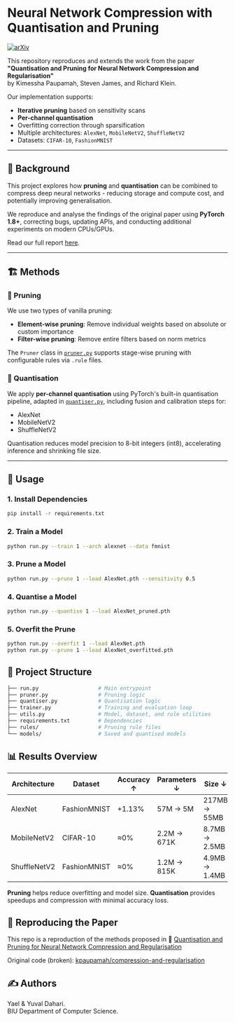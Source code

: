 # Neural Network Compression with Quantisation and Pruning

[![arXiv](https://img.shields.io/badge/arXiv-2001.04850-b31b1b.svg)](https://arxiv.org/abs/2001.04850)

This repository reproduces and extends the work from the paper  
**"Quantisation and Pruning for Neural Network Compression and Regularisation"**  
by Kimessha Paupamah, Steven James, and Richard Klein.

Our implementation supports:
- **Iterative pruning** based on sensitivity scans
- **Per-channel quantisation**
- Overfitting correction through sparsification
- Multiple architectures: `AlexNet`, `MobileNetV2`, `ShuffleNetV2`
- Datasets: `CIFAR-10`, `FashionMNIST`

---

## 🧠 Background

This project explores how **pruning** and **quantisation** can be combined to compress deep neural networks - reducing storage and compute cost, and potentially improving generalisation.

We reproduce and analyse the findings of the original paper using **PyTorch 1.8+**, correcting bugs, updating APIs, and conducting additional experiments on modern CPUs/GPUs.

Read our full report [here](./Quantisation%20and%20Pruning%20for%20Neural%20Network%20Compression%20and%20Regularisation%20-%20Paper%20Reproduction.pdf).

---

## 🏗️ Methods

### 🔪 Pruning

We use two types of vanilla pruning:
- **Element-wise pruning**: Remove individual weights based on absolute or custom importance
- **Filter-wise pruning**: Remove entire filters based on norm metrics

The `Pruner` class in [`pruner.py`](./pruner.py) supports stage-wise pruning with configurable rules via `.rule` files.

### 🧮 Quantisation

We apply **per-channel quantisation** using PyTorch's built-in quantisation pipeline, adapted in [`quantiser.py`](./quantiser.py), including fusion and calibration steps for:
- AlexNet
- MobileNetV2
- ShuffleNetV2

Quantisation reduces model precision to 8-bit integers (int8), accelerating inference and shrinking file size.

---

## 🏃 Usage

### 1. Install Dependencies

```bash
pip install -r requirements.txt
```

### 2. Train a Model

```bash
python run.py --train 1 --arch alexnet --data fmnist
```

### 3. Prune a Model

```bash
python run.py --prune 1 --load AlexNet.pth --sensitivity 0.5
```

### 4. Quantise a Model
```bash
python run.py --quantise 1 --load AlexNet_pruned.pth
```

### 5. Overfit the Prune
```bash
python run.py --overfit 1 --load AlexNet.pth
python run.py --prune 1 --load AlexNet_overfitted.pth
```

## 📁 Project Structure
```bash
├── run.py                   # Main entrypoint
├── pruner.py                # Pruning logic
├── quantiser.py             # Quantisation logic
├── trainer.py               # Training and evaluation loop
├── utils.py                 # Model, dataset, and rule utilities
├── requirements.txt         # Dependencies
├── rules/                   # Pruning rule files
└── models/                  # Saved and quantised models
```

## 📊 Results Overview
| Architecture | Dataset      | Accuracy ↑ | Parameters ↓ | Size ↓        | Inference ↓  |
| ------------ | ------------ | ---------- | ------------ | ------------- | ------------ |
| AlexNet      | FashionMNIST | +1.13%     | 57M → 5M     | 217MB → 55MB  | 11ms → 5ms   |
| MobileNetV2  | CIFAR-10     | ≈0%        | 2.2M → 671K  | 8.7MB → 2.5MB | 35ms → 4.5ms |
| ShuffleNetV2 | FashionMNIST | ≈0%        | 1.2M → 815K  | 4.9MB → 1.4MB | 13ms → 7.5ms |

**Pruning** helps reduce overfitting and model size.
**Quantisation** provides speedups and compression with minimal accuracy loss.

## 🧪 Reproducing the Paper
This repo is a reproduction of the methods proposed in
📄 [Quantisation and Pruning for Neural Network Compression and Regularisation](https://www.arxiv.org/pdf/2001.04850)

Original code (broken): [kpaupamah/compression-and-regularisation](https://github.com/kpaupamah/compression-and-regularisation)

## ✍️ Authors
Yael & Yuval Dahari.   
BIU Department of Computer Science.

